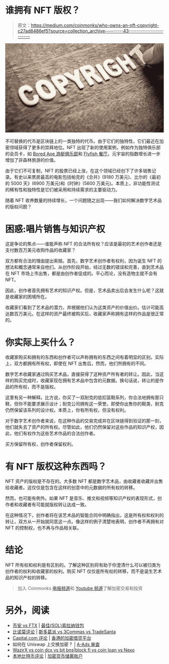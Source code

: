 # 谁拥有 NFT 版权？

> 原文：<https://medium.com/coinmonks/who-owns-an-nft-copyright-c27ad8486ef5?source=collection_archive---------43----------------------->

![](img/33509a3f4db4ebf040b658043941c522.png)

不可替换的代币是区块链上的一类独特的代币。由于它们的独特性，它们最近在加密领域获得了更多的崇拜地位。NFT 出现了新的使用案例，例如作为独特俱乐部的会员卡，如 [Bored Ape 游艇俱乐部](https://www.marca.com/en/lifestyle/us-news/2022/05/07/627684ece2704eb9488b4587.html)和 [Flyfish 餐厅](https://www.flyfishclub.com/)。元宇宙的指数增长进一步增加了非森林旅游的价值。

由于它们不可复制，NFT 的股票已经上涨，在这个领域已经创下了许多销售记录。有史以来票房最高的电影包括帕克的《合并》(9180 万美元)、比尔的《最初的 5000 天》(6900 万美元)和《时钟》(5600 万美元)。本质上，非功能性测试的稀有性和独特性是它们被采用和持续需求的主要驱动力。

随着 NFT 收养数量的持续增长，一个问题随之出现——我们如何解决数字艺术品的版权问题？

# 困惑:唱片销售与知识产权

这是争论的焦点——谁能声称 NFT 的合法所有权？应该是最初的艺术创作者还是支付数百万美元收购作品的收藏家？

双方都有合法的理由提出索赔。首先，数字艺术创作者有权利，因为诞生 NFT 的想法和概念通常来自他们。从创作阶段开始，经过无数的错误和完善，直到艺术品在 NFT 市场上市出售，都是由创作者促成的。平心而论，没有造物主就不会有 NFT。

因此，创作者首先拥有艺术的知识产权。但是，艺术品卖出后会发生什么呢？这就是收藏家的困境所在。

收藏家们看到了艺术品的潜力，并根据他们认为这类资产的价值出价。估计可能高达数百万美元。在这样的资产最终被购买后，收藏家声称拥有这样的作品是很正常的。

# 你实际上买什么？

收藏家购买和拥有的东西和创作者可以声称拥有的东西之间有着明显的区别。实际上，双方都拥有所有权，即使在 NFT 出售后，然而，他们所拥有的不同。

数字艺术收藏家通过购买艺术品，直接获得了这种资产所有者的转让。因此，当这样的购买完成时，收藏家现在拥有艺术品中包含的元数据。换句话说，转让的是作品的所有权，而不是版权。

这里有另一种解释。比方说，你买了一双耐克的低扣篮鞋系列，你合法地拥有那只鞋，但你不能要求展示设计；耐克公司拥有这一荣誉。即使你出售你的鞋类，耐克仍然保留该系列的设计权。本质上，你有所有权，但没有权利。

对于数字艺术创作者来说，在这种作品的交易完成并在区块链得到验证的那一刻，他们就失去了资产的所有权。尽管如此，他们仍然保留对这些作品的知识产权，因此，他们有权作为这些艺术作品的合法创作者。

买方保留所有权，创作者保留权利。

# 有 NFT 版权这种东西吗？

NFT 资产的版权是不存在的。大多数 NFT 都是数字艺术品，由收藏者收藏并出售给收藏者。这仅仅是包含在这样的创意中的元数据的所有权的转移。

然而，也可能有例外。如果 NFT 是音乐、推文和视频等知识产权的表现形式，创作者和收藏者有可能就版权转让达成一致。

在这种情况下，创作者将在该艺术品的智能合同中明确指出，这是所有权和权利的转让，双方从一开始就同意这一点。像这样的例子清楚地表明，创作者不再拥有对 NFT 的控制权，也不再与作品相关联。

# 结论

NFT 所有权和权利是有区别的。了解这种区别将有助于你澄清什么可以被归类为创作者的权利和收藏家的权利。购买 NFT 仅仅是所有权的转移，而不是诞生艺术品的知识产权的转移。

> 加入 Coinmonks [电报频道](https://t.me/coincodecap)和 [Youtube 频道](https://www.youtube.com/c/coinmonks/videos)了解加密交易和投资

# 另外，阅读

*   [币安 vs FTX](https://coincodecap.com/binance-vs-ftx) | [最佳(SOL)索拉纳钱包](https://coincodecap.com/solana-wallets)
*   [比诺莫评论](https://coincodecap.com/binomo-review) | [斯多葛派 vs 3Commas vs TradeSanta](https://coincodecap.com/stoic-vs-3commas-vs-tradesanta)
*   [Capital.com 评论](https://coincodecap.com/capital-com-review) | [香港的加密借贷平台](https://coincodecap.com/crypto-lending-hong-kong)
*   如何在 Uniswap 上交换加密？ | [A-Ads 审查](https://coincodecap.com/a-ads-review)
*   [WazirX vs coin dcx vs bit bns](/coinmonks/wazirx-vs-coindcx-vs-bitbns-149f4f19a2f1)|[block fi vs coin loan vs Nexo](/coinmonks/blockfi-vs-coinloan-vs-nexo-cb624635230d)
*   [本地比特币评论](/coinmonks/localbitcoins-review-6cc001c6ed56) | [加密货币储蓄账户](https://coincodecap.com/cryptocurrency-savings-accounts)